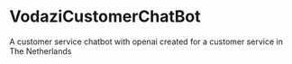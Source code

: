 # VodaziCustomerChatBot
A customer service chatbot with openai created for a customer service in The Netherlands

